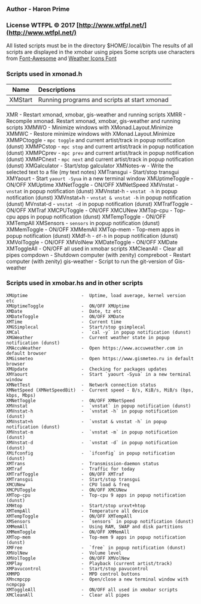 ### Author - Haron Prime
### License WTFPL © 2017 [http://www.wtfpl.net/](http://www.wtfpl.net/)

All listed scripts must be in the directory $HOME/.local/bin
The results of all scripts are displayed in the xmobar using pipes
Some scripts use characters from [Font-Awesome](https://github.com/FortAwesome/Font-Awesome) and [Weather Icons Font](https://github.com/erikflowers/weather-icons)


### Scripts used in xmonad.h

| Name                       | Descriptions                                   |
| -------------------------- |:---------------------------------------------- |
| XMStart                    | Running programs and scripts at start xmonad   |
XMR                         -  Restart xmonad, xmobar, gis-weather and running scripts
XMRR                        -  Recompile xmonad. Restart xmonad, xmobar, gis-weather and running scripts
XMMWO                       -  Minimize windows with XMonad.Layout.Minimize
XMMWC                       -  Restore minimize windows with XMonad.Layout.Minimize
XMMPCtoggle                 -  `mpc toggle` and current artist/track in popup notification (dunst)
XMMPCstop                   -  `mpc stop` and current artist/track in popup notification (dunst)
XMMPCprev                   -  `mpc prev` and current artist/track in popup notification (dunst)
XMMPCnext                   -  `mpc next` and current artist/track in popup notification (dunst)
XMGalculator                -  Start/stop galculator
XMNotes-w                   -  Write the selected text to a file (my text notes)
XMTransgui                  -  Start/stop transgui
XMYaourt                    -  Start `yaourt -Syua` in a new terminal window
XMUptimeToggle              -  ON/OFF XMUptime
XMNetToggle                 -  ON/OFF XMNetSpeed
XMVnstat                    -  `vnstat` in popup notification (dunst)
XMVnstat-h                  -  `vnstat -h` in popup notification (dunst)
XMVnstat+h                  -  `vnstat & vnstat -h` in popup notification (dunst)
MVnstat-d                   -  `vnstat -d` in popup notification (dunst)
XMTrafToggle                -  ON/OFF XMTraf
XMCPUToggle                 -  ON/OFF XMCUNew
XMTop-cpu                   -  Top-cpu apps in popup notification (dunst)
XMTempToggle                -  ON/OFF XMTempAll
XMSensors                   -  `sensors` in popup notification (dunst)
XMMemToggle                 -  ON/OFF XMMemAll
XMTop-mem                   -  Top-mem apps in popup notification (dunst)
XMdf-h                      -  `df-h` in popup notification (dunst)
XMVolToggle                 -  ON/OFF XMVolNew
XMDateToggle                -  ON/OFF XMDate
XMToggleAll                 -  ON/OFF all used in xmobar scripts
XMCleanAll                  -  Clear all pipes
compdown                    -  Shutdown computer (with zenity)
compreboot                  -  Restart computer (with zenity)
gis-weather                 -  Script to run the git-version of Gis-weather


### Scripts used in xmobar.hs and in other scripts
```
XMUptime                    -  Uptime, load average, kernel version etc
XMUptimeToggle              -  ON/OFF XMUptime
XMDate                      -  Date, tz etc
XMDateToggle                -  ON/OFF XMDate
XMTime                      -  Current time
XMGSimplecal                -  Start/stop gsimplecal
XMCal                       -  `cal -y` in popup notification (dunst)
XMGWeather                  -  Current weather state in popup notification (dunst)
XMAccuWeather               -  Open https://www.accuweather.com in default browser
XMGismeteo                  -  Open https://www.gismeteo.ru in default browser
XMUpdate                    -  Checking for packages updates
XMYaourt                    -  Start `yaourt -Syua` in a new terminal window
XMNetTest                   -  Network connection status
XMNetSpeed (XMNetSpeedBit)  -  Current speed - B/s, KiB/s, MiB/s (bps, kbps, Mbps)
XMNetToggle                 -  ON/OFF XMNetSpeed
XMVnstat                    -  `vnstat` in popup notification (dunst)
XMVnstat-h                  -  `vnstat -h` in popup notification (dunst)
XMVnstat+h                  -  `vnstat & vnstat -h` in popup notification (dunst)
XMVnstat-m                  -  `vnstat -m` in popup notification (dunst)
XMVnstat-d                  -  `vnstat -d` in popup notification (dunst)
XMifconfig                  -  `ifconfig` in popup notification (dunst)
XMTrans                     -  Transmission-daemon status
XMTraf                      -  Traffic for today
XMTrafToggle                -  ON/OFF XMTraf
XMTransgui                  -  Start/stop transgui
XMCUNew                     -  CPU load & freq
XMCPUToggle                 -  ON/OFF XMCUNew
XMTop-cpu                   -  Top-cpu 9 apps in popup notification (dunst)
XMHtop                      -  Start/stop urxvt+htop
XMTempAll                   -  Temperature all device
XMTempToggle                -  ON/OFF XMTempAll
XMSensors                   -  `sensors` in popup notification (dunst)
XMMemAll                    -  Using RAM, SWAP and disk partitions
XMMemToggle                 -  ON/OFF XMMemAll
XMTop-mem                   -  Top-mem 9 apps in popup notification (dunst)
XMFree                      -  `free` in popup notification (dunst)
XMVolNew                    -  Volume level
XMVolToggle                 -  ON/OFF XMVolNew
XMPlay                      -  Playback (current artist/track)
XMPavucontrol               -  Start/stop pavucontrol
XMMPD                       -  MPD control buttons
XMncmpcpp                   -  Open/close a new terminal window with ncmpcpp
XMToggleAll                 -  ON/OFF all used in xmobar scripts
XMCleanAll                  -  Clear all pipes
```
